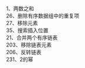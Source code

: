 1、两数之和<br>
26、删除有序数据组中的重复项<br>
27、移除元素<br>
35、搜索插入位置<br>
21、合并两个有序链表<br>
203、移除链表元素<br>
206、反转链表<br>
231、2的幂<br>
